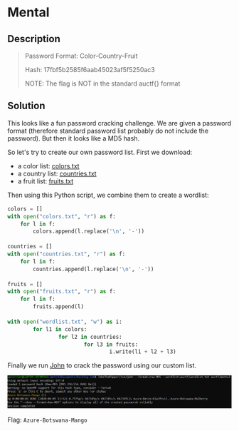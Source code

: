 # Mental

## Description

> Password Format: Color-Country-Fruit
> 
> Hash: 17fbf5b2585f6aab45023af5f5250ac3
> 
> NOTE: The flag is NOT in the standard auctf{} format

## Solution

This looks like a fun password cracking challenge. We are given a password format (therefore standard password list probably do not include the password). But then it looks like a MD5 hash. 

So let's try to create our own password list. First we download:
- a color list: [colors.txt](https://github.com/k-kawakami/colorfulnet/blob/master/example_data/wikipedia-list-of-colors.txt)
- a country list: [countries.txt](https://gist.github.com/kalinchernev/486393efcca01623b18d)
- a fruit list: [fruits.txt](https://gist.githubusercontent.com/lasagnaphil/7667eaeddb6ed0c565f0cb653d756942/raw/e05dbc73062aa1679b733e8f9f9b32e003c59d0e/fruits.txt)

Then using this Python script, we combine them to create a wordlist:

```python
colors = []
with open("colors.txt", "r") as f:
    for l in f:
        colors.append(l.replace('\n', '-'))

countries = []
with open("countries.txt", "r") as f:
    for l in f:
        countries.append(l.replace('\n', '-'))

fruits = []
with open("fruits.txt", "r") as f:
    for l in f:
        fruits.append(l)

with open("wordlist.txt", "w") as i:
        for l1 in colors:
                for l2 in countries:
                        for l3 in fruits:
                                i.write(l1 + l2 + l3)
```

Finally we run [John](https://www.openwall.com/john/) to crack the password using our custom list.

![crack](../images/mental.png)

Flag: `Azure-Botswana-Mango`